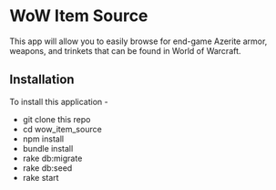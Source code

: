 # WoW Item Source

This app will allow you to easily browse for end-game Azerite armor, weapons, and trinkets that can be found in World of Warcraft.

## Installation

To install this application - 
- git clone this repo
- cd wow_item_source
- npm install
- bundle install
- rake db:migrate
- rake db:seed
- rake start
